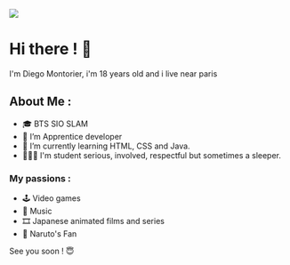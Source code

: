 <img src= "https://www.google.com/url?sa=i&url=https%3A%2F%2Fpoint-geek.fr%2Fnaruto-les-villages-caches%2F&psig=AOvVaw0PYfdcI6MUpqAjTDKyb6n3&ust=1665827720948000&source=images&cd=vfe&ved=0CAwQjRxqFwoTCKDf9P253_oCFQAAAAAdAAAAABAE"></img>

# Hi there ! 👋

I'm Diego Montorier, i'm 18 years old and i live near paris

## About Me :
- 🎓 BTS SIO SLAM
- 🔭 I’m Apprentice developer
- 🌱 I’m currently learning HTML, CSS and Java. 
- 👨🏻‍🎓 I'm student serious, involved, respectful but sometimes a sleeper.

### My passions :
- 🕹️ Video games
- 🎵 Music
- 🎞️ Japanese animated films and series
- 🍥 Naruto's Fan

See you soon ! 😇

<!--
**Diego-MTR/DIEGO-MTR** is a ✨ _special_ ✨ repository because its `README.md` (this file) appears on your GitHub profile.
